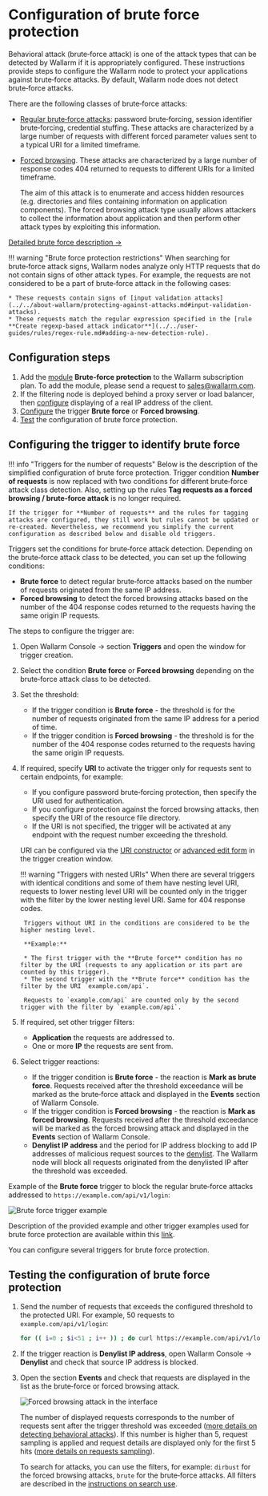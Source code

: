 # Configuration of brute force protection

Behavioral attack (brute‑force attack) is one of the attack types that can be detected by Wallarm if it is appropriately configured. These instructions provide steps to configure the Wallarm node to protect your applications against brute‑force attacks. By default, Wallarm node does not detect brute‑force attacks.

There are the following classes of brute‑force attacks:

* [Regular brute‑force attacks](../../attacks-vulns-list.md#bruteforce-attack): password brute‑forcing, session identifier brute‑forcing, credential stuffing. These attacks are characterized by a large number of requests with different forced parameter values sent to a typical URI for a limited timeframe.
* [Forced browsing](../../attacks-vulns-list.md#forced-browsing). These attacks are characterized by a large number of response codes 404 returned to requests to different URIs for a limited timeframe. 
    
    The aim of this attack is to enumerate and access hidden resources (e.g. directories and files containing information on application components). The forced browsing attack type usually allows attackers to collect the information about application and then perform other attack types by exploiting this information.

[Detailed brute force description →](../../about-wallarm/protecting-against-attacks.md#behavioral-attacks)

!!! warning "Brute force protection restrictions"
    When searching for brute‑force attack signs, Wallarm nodes analyze only HTTP requests that do not contain signs of other attack types. For example, the requests are not considered to be a part of brute‑force attack in the following cases:

    * These requests contain signs of [input validation attacks](../../about-wallarm/protecting-against-attacks.md#input-validation-attacks).
    * These requests match the regular expression specified in the [rule **Create regexp-based attack indicator**](../../user-guides/rules/regex-rule.md#adding-a-new-detection-rule).

## Configuration steps

1. Add the [module](../../about-wallarm/subscription-plans.md#modules) **Brute-force protection** to the Wallarm subscription plan. To add the module, please send a request to [sales@wallarm.com](mailto:sales@wallarm.com).
2. If the filtering node is deployed behind a proxy server or load balancer, then [configure](../using-proxy-or-balancer-en.md) displaying of a real IP address of the client.
3. [Configure](#configuring-the-trigger-to-identify-brute-force) the trigger **Brute force** or **Forced browsing**.
4. [Test](#testing-the-configuration-of-brute-force-protection) the configuration of brute force protection.

## Configuring the trigger to identify brute force

!!! info "Triggers for the number of requests"
    Below is the description of the simplified configuration of brute force protection. Trigger condition **Number of requests** is now replaced with two conditions for different brute‑force attack class detection. Also, setting up the rules **Tag requests as a forced browsing / brute‑force attack** is no longer required.
    
    If the trigger for **Number of requests** and the rules for tagging attacks are configured, they still work but rules cannot be updated or re-created. Nevertheless, we recommend you simplify the current configuration as described below and disable old triggers.

Triggers set the conditions for brute‑force attack detection. Depending on the brute‑force attack class to be detected, you can set up the following conditions:

* **Brute force** to detect regular brute‑force attacks based on the number of requests originated from the same IP address.
* **Forced browsing** to detect the forced browsing attacks based on the number of the 404 response codes returned to the requests having the same origin IP requests.

The steps to configure the trigger are:

1. Open Wallarm Console → section **Triggers** and open the window for trigger creation.
2. Select the condition **Brute force** or **Forced browsing** depending on the brute‑force attack class to be detected.
3. Set the threshold:
   
    * If the trigger condition is **Brute force** - the threshold is for the number of requests originated from the same IP address for a period of time.
    * If the trigger condition is **Forced browsing** - the threshold is for the number of the 404 response codes returned to the requests having the same origin IP requests.
4. If required, specify **URI** to activate the trigger only for requests sent to certain endpoints, for example:
    
    * If you configure password brute‑forcing protection, then specify the URI used for authentication.
    * If you configure protection against the forced browsing attacks, then specify the URI of the resource file directory.
    * If the URI is not specified, the trigger will be activated at any endpoint with the request number exceeding the threshold.

    URI can be configured via the [URI constructor](../../user-guides/rules/add-rule.md#uri-constructor) or [advanced edit form](../../user-guides/rules/add-rule.md#advanced-edit-form) in the trigger creation window.

    !!! warning "Triggers with nested URIs"
        When there are several triggers with identical conditions and some of them have nesting level URI, requests to lower nesting level URI will be counted only in the trigger with the filter by the lower nesting level URI. Same for 404 response codes.

        Triggers without URI in the conditions are considered to be the higher nesting level.

        **Example:**

        * The first trigger with the **Brute force** condition has no filter by the URI (requests to any application or its part are counted by this trigger).
        * The second trigger with the **Brute force** condition has the filter by the URI `example.com/api`.

        Requests to `example.com/api` are counted only by the second trigger with the filter by `example.com/api`.
5. If required, set other trigger filters:

    * **Application** the requests are addressed to.
    * One or more **IP** the requests are sent from.
6. Select trigger reactions:

    * If the trigger condition is **Brute force** - the reaction is **Mark as brute force**. Requests received after the threshold exceedance will be marked as the brute‑force attack and displayed in the **Events** section of Wallarm Console.
    * If the trigger condition is **Forced browsing** - the reaction is **Mark as forced browsing**. Requests received after the threshold exceedance will be marked as the forced browsing attack and displayed in the **Events** section of Wallarm Console.
    * **Denylist IP address** and the period for IP address blocking to add IP addresses of malicious request sources to the [denylist](../../user-guides/denylist.md). The Wallarm node will block all requests originated from the denylisted IP after the threshold was exceeded.

Example of the **Brute force** trigger to block the regular brute‑force attacks addressed to `https://example.com/api/v1/login`:

![Brute force trigger example](../../images/user-guides/triggers/trigger-example6.png)

Description of the provided example and other trigger examples used for brute force protection are available within this [link](../../user-guides/triggers/trigger-examples.md#mark-requests-as-a-bruteforce-attack-if-31-or-more-requests-are-sent-to-the-protected-resource).

You can configure several triggers for brute force protection.

## Testing the configuration of brute force protection

1. Send the number of requests that exceeds the configured threshold to the protected URI. For example, 50 requests to `example.com/api/v1/login`:

    ```bash
    for (( i=0 ; $i<51 ; i++ )) ; do curl https://example.com/api/v1/login ; done
    ```
2. If the trigger reaction is **Denylist IP address**, open Wallarm Console → **Denylist** and check that source IP address is blocked.
3. Open the section **Events** and check that requests are displayed in the list as the brute‑force or forced browsing attack.

    ![Forced browsing attack in the interface](../../images/user-guides/events/forced-browsing-attack.png)

    The number of displayed requests corresponds to the number of requests sent after the trigger threshold was exceeded ([more details on detecting behavioral attacks](../../about-wallarm/protecting-against-attacks.md#behavioral-attacks)). If this number is higher than 5, request sampling is applied and request details are displayed only for the first 5 hits ([more details on requests sampling](../../user-guides/events/analyze-attack.md#sampling-of-hits)).

    To search for attacks, you can use the filters, for example: `dirbust` for the forced browsing attacks, `brute` for the brute‑force attacks. All filters are described in the [instructions on search use](../../user-guides/search-and-filters/use-search.md).
